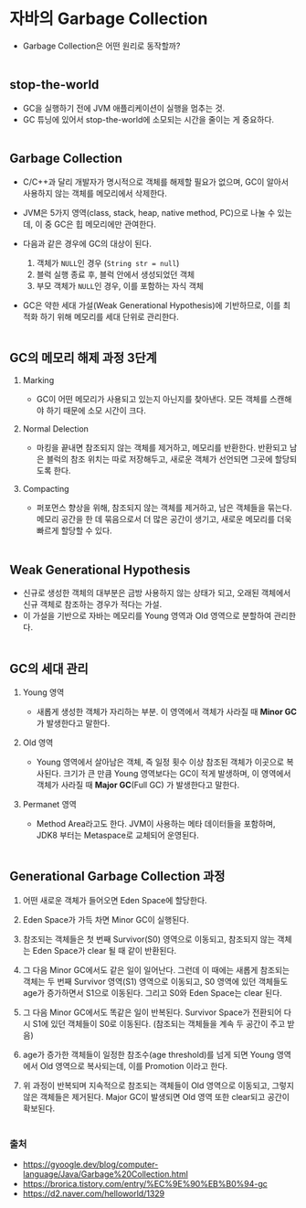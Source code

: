 # 자바의 Garbage Collection
- Garbage Collection은 어떤 원리로 동작할까? 
<br></br>

## stop-the-world
- GC을 실행하기 전에 JVM 애플리케이션이 실행을 멈추는 것.
- GC 튜닝에 있어서 stop-the-world에 소모되는 시간을 줄이는 게 중요하다.
<br></br>

## Garbage Collection
- C/C++과 달리 개발자가 명시적으로 객체를 해제할 필요가 없으며, GC이 알아서 사용하지 않는 객체를 메모리에서 삭제한다.

- JVM은 5가지 영역(class, stack, heap, native method, PC)으로 나눌 수 있는데, 이 중 GC은 힙 메모리에만 관여한다.

- 다음과 같은 경우에 GC의 대상이 된다.
    1. 객체가 `NULL`인 경우 (`String str = null`)
    2. 블럭 실행 종료 후, 블럭 안에서 생성되었던 객체
    3. 부모 객체가 `NULL`인 경우, 이를 포함하는 자식 객체 

- GC은 약한 세대 가설(Weak Generational Hypothesis)에 기반하므로, 이를 최적화 하기 위해 메모리를 세대 단위로 관리한다.
<br></br>

## GC의 메모리 해제 과정 3단계
1. Marking
    - GC이 어떤 메모리가 사용되고 있는지 아닌지를 찾아낸다. 모든 객체를 스캔해야 하기 때문에 소모 시간이 크다.

2. Normal Delection 
    - 마킹을 끝내면 참조되지 않는 객체를 제거하고, 메모리를 반환한다. 반환되고 남은 블럭의 참조 위치는 따로 저장해두고, 새로운 객체가 선언되면 그곳에 할당되도록 한다. 

3. Compacting
    - 퍼포먼스 향상을 위해, 참조되지 않는 객체를 제거하고, 남은 객체들을 묶는다. 메모리 공간을 한 데 묶음으로서 더 많은 공간이 생기고, 새로운 메모리를 더욱 빠르게 할당할 수 있다.
<br></br>

## Weak Generational Hypothesis 
- 신규로 생성한 객체의 대부분은 금방 사용하지 않는 상태가 되고, 오래된 객체에서 신규 객체로 참조하는 경우가 적다는 가설.
- 이 가설을 기반으로 자바는 메모리를 Young 영역과 Old 영역으로 분할하여 관리한다.
<br></br>

## GC의 세대 관리
1. Young 영역
    - 새롭게 생성한 객체가 자리하는 부분. 이 영역에서 객체가 사라질 때 **Minor GC**가 발생한다고 말한다.

2. Old 영역
    - Young 영역에서 살아남은 객체, 즉 일정 횟수 이상 참조된 객체가 이곳으로 복사된다. 크기가 큰 만큼 Young 영역보다는 GC이 적게 발생하며, 이 영역에서 객체가 사라질 때 **Major GC**(Full GC) 가 발생한다고 말한다.

3. Permanet 영역
    - Method Area라고도 한다. JVM이 사용하는 메타 데이터들을 포함하며, JDK8 부터는 Metaspace로 교체되어 운영된다.
<br></br>

## Generational Garbage Collection 과정
1. 어떤 새로운 객체가 들어오면 Eden Space에 할당한다.

2. Eden Space가 가득 차면 Minor GC이 실행된다.

3. 참조되는 객체들은 첫 번째 Survivor(S0) 영역으로 이동되고, 참조되지 않는 객체는 Eden Space가 clear 될 때 같이 반환된다.

4. 그 다음 Minor GC에서도 같은 일이 일어난다. 그런데 이 때에는 새롭게 참조되는 객체는 두 번째 Survivor 영역(S1) 영역으로 이동되고, S0 영역에 있던 객체들도 age가 증가하면서 S1으로 이동된다. 그리고 S0와 Eden Space는 clear 된다.

5. 그 다음 Minor GC에서도 똑같은 일이 반복된다. Survivor Space가 전환되어 다시 S1에 있던 객체들이 S0로 이동된다. (참조되는 객체들을 계속 두 공간이 주고 받음)

6. age가 증가한 객체들이 일정한 참조수(age threshold)를 넘게 되면 Young 영역에서 Old 영역으로 복사되는데, 이를 Promotion 이라고 한다.

7. 위 과정이 반복되며 지속적으로 참조되는 객체들이 Old 영역으로 이동되고, 그렇지 않은 객체들은 제거된다. Major GC이 발생되면 Old 영역 또한 clear되고 공간이 확보된다.
<br></br>

### 출처
- https://gyoogle.dev/blog/computer-language/Java/Garbage%20Collection.html
- https://brorica.tistory.com/entry/%EC%9E%90%EB%B0%94-gc
- https://d2.naver.com/helloworld/1329